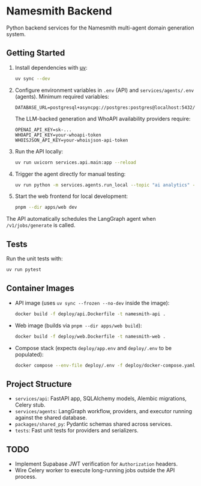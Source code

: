 # Namesmith Backend

Python backend services for the Namesmith multi-agent domain generation system.

## Getting Started

1. Install dependencies with [uv](https://github.com/astral-sh/uv):
   ```bash
   uv sync --dev
   ```
2. Configure environment variables in `.env` (API) and `services/agents/.env` (agents). Minimum required variables:
   ```env 
   DATABASE_URL=postgresql+asyncpg://postgres:postgres@localhost:5432/namesmith
   ```
   The LLM-backed generation and WhoAPI availability providers require:
   ```env
   OPENAI_API_KEY=sk-...
   WHOAPI_API_KEY=your-whoapi-token
   WHOISJSON_API_KEY=your-whoisjson-api-token
   ```
3. Run the API locally:
   ```bash
   uv run uvicorn services.api.main:app --reload
   ```
4. Trigger the agent directly for manual testing:
   ```bash
   uv run python -m services.agents.run_local --topic "ai analytics" --count 5
   ```
5. Start the web frontend for local development:
   ```bash
   pnpm --dir apps/web dev
   ```

The API automatically schedules the LangGraph agent when `/v1/jobs/generate` is called.

## Tests

Run the unit tests with:
```bash
uv run pytest
```

## Container Images

- API image (uses `uv sync --frozen --no-dev` inside the image):
  ```bash
  docker build -f deploy/api.Dockerfile -t namesmith-api .
  ```
- Web image (builds via `pnpm --dir apps/web build`):
  ```bash
  docker build -f deploy/web.Dockerfile -t namesmith-web .
  ```
- Compose stack (expects `deploy/app.env` and `deploy/.env` to be populated):
  ```bash
  docker compose --env-file deploy/.env -f deploy/docker-compose.yaml up -d --build
  ```

## Project Structure

- `services/api`: FastAPI app, SQLAlchemy models, Alembic migrations, Celery stub.
- `services/agents`: LangGraph workflow, providers, and executor running against the shared database.
- `packages/shared_py`: Pydantic schemas shared across services.
- `tests`: Fast unit tests for providers and serializers.

## TODO

- Implement Supabase JWT verification for `Authorization` headers.
- Wire Celery worker to execute long-running jobs outside the API process.
